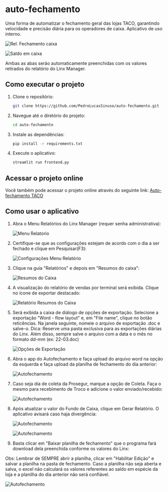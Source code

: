 # auto-fechamento
Uma forma de automatizar o fechamento geral das lojas TACO, garantindo velocidade e precisão diária para os operadores de caixa. Aplicativo de uso interno.

![Rel. Fechamento caixa](https://github.com/user-attachments/assets/bcba2385-5dbd-4182-9405-40b17a68977e)

![Saldo em caixa](https://github.com/user-attachments/assets/a50442cc-0d8f-4aa6-825f-078e7d9b2da0)

Ambas as abas serão automaticamente preenchidas com os valores retirados do relatório do Linx Manager.

## Como executar o projeto

1. Clone o repositório:
    ```bash
    git clone https://github.com/PedroLucasSinuso/auto-fechamento.git
    ```

2. Navegue até o diretório do projeto:
    ```bash
    cd auto-fechamento
    ```

3. Instale as dependências:
    ```bash
    pip install -r requirements.txt
    ```

4. Execute o aplicativo:
    ```bash
    streamlit run frontend.py
    ```

## Acessar o projeto online

Você também pode acessar o projeto online através do seguinte link:
[Auto-fechamento TACO](https://auto-fechamento.streamlit.app)

## Como usar o aplicativo

1. Abra o Menu Relatórios do Linx Manager (requer senha administrativa):
   
   ![Menu Relatorio](https://github.com/user-attachments/assets/20d3fdb9-0b88-4379-b2cb-951a6df444c7)

2. Certifique-se que as configurações estejam de acordo com o dia a ser fechado e clique em Pesquisar(F3):
   
   ![Configurações Menu Relatório](https://github.com/user-attachments/assets/e5358cb2-d711-48d0-a22c-aec0e30bfccc)


3. Clique na guia "Relatórios" e depois em "Resumos do caixa":
   
   ![Resumos do Caixa](https://github.com/user-attachments/assets/341e36e7-ef5d-44d1-9b71-6d8e3501b7ab)

4. A visualização do relatório de vendas por terminal será exibida. Clique no ícone de exportar destacado:
   
   ![Relatório Resumos do Caixa](https://github.com/user-attachments/assets/8647a2ec-2f80-4f6d-afa0-66378ec440b5)

5. Será exibida a caixa de diálogo de opções de exportação. Selecione a exportação "Word - flow layout" e, em "File name", clique no botão reticências. Na janela seguinte, nomeie o arquivo de exportação .doc e salve-o. Dica: Reserve uma pasta exclusiva para as exportações diárias do Linx. Além disso, sempre salve o arquivo com a data e o mês no formato dd-mm (ex: 22-03.doc)

   ![Opções de Exportação](https://github.com/user-attachments/assets/282bc2f4-5e20-4c22-9bc8-c092ab68206d)

6. Abra o app do Autofechamento e faça upload do arquivo word na opção da esquerda e faça upload da planilha de fechamento do dia anterior:

    ![Autofechamento](https://github.com/user-attachments/assets/37766c6e-667d-4347-a94d-c588afa5c04a)

7. Caso seja dia de coleta da Prosegur, marque a opção de Coleta. Faça o mesmo para recebimento de Troco e adicione o valor enviado/recebido:

   ![Autofechamento](https://github.com/user-attachments/assets/55583e65-4b96-4894-affb-7e9214af3385)

8. Após atualizar o valor do Fundo de Caixa, clique em Gerar Relatório. O aplicativo avisará caso haja divergência:

   ![Autofechamento](https://github.com/user-attachments/assets/ee373ced-acfa-4160-a491-0195be8d9ec9)

   ![Autofechamento](https://github.com/user-attachments/assets/8656eaf9-4e66-488a-95b2-2615443e00b9)

9. Basta clicar em "Baixar planilha de fechamento" que o programa fará download dela preenchida conforme os valores do Linx:

Obs: Lembrar de SEMPRE abrir a planilha, clicar em "Habilitar Edição" e salvar a planilha na pasta de fechamento. Caso a planilha não seja aberta e salva, o excel não calculará os valores referentes ao saldo em espécie da loja e a planilha do dia anterior não será confiável.

   ![Autofechamento](https://github.com/user-attachments/assets/dfc4aa1e-5c01-4e89-80e2-53570afd1307)








